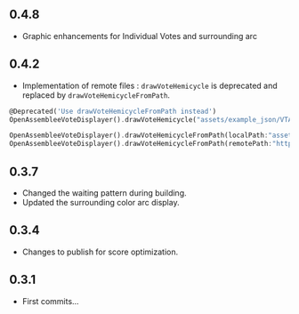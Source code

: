 ## 0.4.8

* Graphic enhancements for Individual Votes and surrounding arc

## 0.4.2

* Implementation of remote files : ```drawVoteHemicycle``` is deprecated and replaced by ```drawVoteHemicycleFromPath```.
```dart
@Deprecated('Use drawVoteHemicycleFromPath instead')
OpenAssembleeVoteDisplayer().drawVoteHemicycle("assets/example_json/VTANR5L15V4417.json");

OpenAssembleeVoteDisplayer().drawVoteHemicycleFromPath(localPath:"assets/example_json/VTANR5L15V4417.json");
OpenAssembleeVoteDisplayer().drawVoteHemicycleFromPath(remotePath:"https://www.example.com/assets/example_json/VTANR5L15V4417.json");
```

## 0.3.7

* Changed the waiting pattern during building.
* Updated the surrounding color arc display.

## 0.3.4

* Changes to publish for score optimization.

## 0.3.1

* First commits...